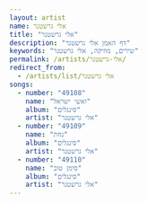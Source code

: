 ```yaml
---
layout: artist
name: אלי גרשטנר
title: "אלי גרשטנר"
description: "דף האמן אלי גרשטנר"
keywords: "שירים, מוזיקה, אלי גרשטנר"
permalink: /artists/אלי-גרשטנר/
redirect_from:
  - /artists/list/אלי גרשטנר
songs:
  - number: "49108"
    name: "ואשי ישראל"
    album: "סינגלים"
    artist: "אלי גרשטנר"
  - number: "49109"
    name: "נחת"
    album: "סינגלים"
    artist: "אלי גרשטנר"
  - number: "49110"
    name: "סימן טוב"
    album: "סינגלים"
    artist: "אלי גרשטנר"
---
```

